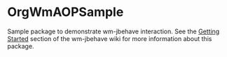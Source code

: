 # OrgWmAOPSample
Sample package to demonstrate wm-jbehave interaction.  See the [Getting Started](https://github.com/wmaop/wm-jbehave/wiki/Getting-Started) section of the wm-jbehave wiki for more information about this package.
